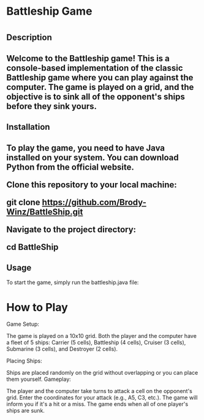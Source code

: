 <h1>Battleship Game<h1>
<h2>Description<h2>
<p>Welcome to the Battleship game! This is a console-based implementation of the classic Battleship game where you can play against the computer. The game is played on a grid, and the objective is to sink all of the opponent's ships before they sink yours.<p>

<h2>Installation<h2>
<p>To play the game, you need to have Java installed on your system. You can download Python from the official website.<p>

Clone this repository to your local machine:

git clone https://github.com/Brody-Winz/BattleShip.git

Navigate to the project directory:

cd BattleShip

<h2>Usage</h2>
To start the game, simply run the battleship.java file:

<h1>How to Play</h1>
  
Game Setup:

<p>The game is played on a 10x10 grid.
Both the player and the computer have a fleet of 5 ships: Carrier (5 cells), Battleship (4 cells), Cruiser (3 cells), Submarine (3 cells), and Destroyer (2 cells).</p>
Placing Ships:

Ships are placed randomly on the grid without overlapping or you can place them yourself.
Gameplay:

The player and the computer take turns to attack a cell on the opponent's grid.
Enter the coordinates for your attack (e.g., A5, C3, etc.).
The game will inform you if it's a hit or a miss.
The game ends when all of one player's ships are sunk.
